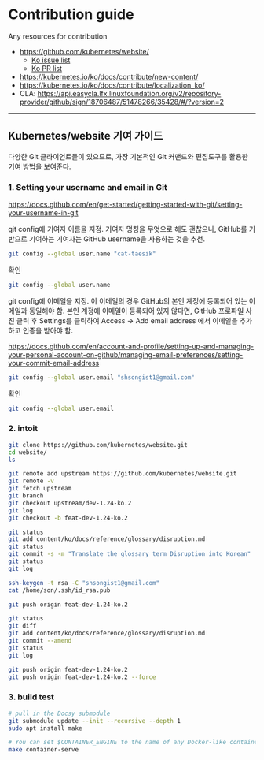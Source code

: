 # Contribution guide
Any resources for contribution

 - https://github.com/kubernetes/website/
   - [Ko issue list](https://github.com/kubernetes/website/issues?q=is%3Aissue+is%3Aopen+label%3Alanguage%2Fko)
   - [Ko PR list](https://github.com/kubernetes/website/pulls?q=is%3Apr+is%3Aopen+label%3Alanguage%2Fko)
 - https://kubernetes.io/ko/docs/contribute/new-content/
 - https://kubernetes.io/ko/docs/contribute/localization_ko/
 - CLA: https://api.easycla.lfx.linuxfoundation.org/v2/repository-provider/github/sign/18706487/51478266/35428/#/?version=2

---

## Kubernetes/website 기여 가이드

다양한 Git 클라이언트들이 있으므로, 가장 기본적인 Git 커맨드와 편집도구를 활용한 기여 방법을 보여준다.

### 1. Setting your username and email in Git

https://docs.github.com/en/get-started/getting-started-with-git/setting-your-username-in-git

git config에 기여자 이름을 지정. 
기여자 명칭을 무엇으로 해도 괜찮으나, GitHub를 기반으로 기여하는 기여자는 GitHub username을 사용하는 것을 추천.

```bash
git config --global user.name "cat-taesik"
```

확인
```bash
git config --global user.name
```

git config에 이메일을 지정.
이 이메일의 경우 GitHub의 본인 계정에 등록되어 있는 이메일과 동일해야 함.
본인 계정에 이메일이 등록되어 있지 않다면, GitHub 프로파일 사진 클릭 후 Settings를 클릭하여 Access -> Add email address 에서 이메일을 추가하고 인증을 받아야 함.

https://docs.github.com/en/account-and-profile/setting-up-and-managing-your-personal-account-on-github/managing-email-preferences/setting-your-commit-email-address

```bash
git config --global user.email "shsongist1@gmail.com"
```

확인
```bash
git config --global user.email
```

### 2. intoit

```bash
git clone https://github.com/kubernetes/website.git
cd website/
ls
```

```bash
git remote add upstream https://github.com/kubernetes/website.git
git remote -v
git fetch upstream
git branch
git checkout upstream/dev-1.24-ko.2 
git log
git checkout -b feat-dev-1.24-ko.2

git status
git add content/ko/docs/reference/glossary/disruption.md
git status
git commit -s -m "Translate the glossary term Disruption into Korean"
git status
git log

ssh-keygen -t rsa -C "shsongist1@gmail.com"
cat /home/son/.ssh/id_rsa.pub 

git push origin feat-dev-1.24-ko.2

git status
git diff
git add content/ko/docs/reference/glossary/disruption.md
git commit --amend
git status
git log

git push origin feat-dev-1.24-ko.2
git push origin feat-dev-1.24-ko.2 --force
```


### 3. build test


```bash
# pull in the Docsy submodule
git submodule update --init --recursive --depth 1
sudo apt install make
```

```bash
# You can set $CONTAINER_ENGINE to the name of any Docker-like container tool
make container-serve
```
